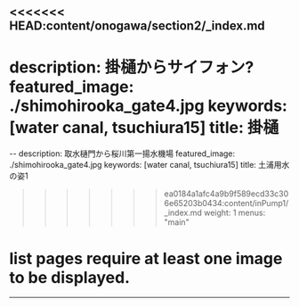 <<<<<<< HEAD:content/onogawa/section2/_index.md
---
description: 掛樋からサイフォン?
featured_image: ./shimohirooka_gate4.jpg
keywords: [water canal, tsuchiura15]
title: 掛樋
=======
--
description: 取水樋門から桜川第一揚水機場
featured_image: ./shimohirooka_gate4.jpg
keywords: [water canal, tsuchiura15]
title: 土浦用水の姿1
>>>>>>> ea0184a1afc4a9b9f589ecd33c306e65203b0434:content/inPump1/_index.md
weight: 1
menus: "main"
# list pages require at least one image to be displayed.
---
